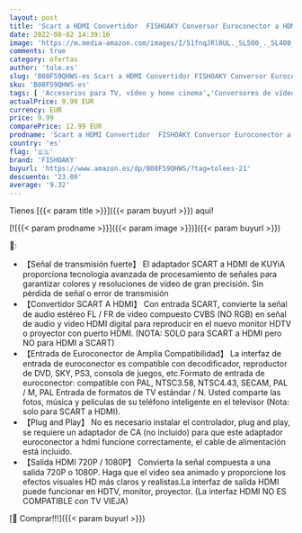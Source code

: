 ```yaml
---
layout: post
title: 'Scart a HDMI Convertidor  FISHOAKY Conversor Euroconector a HDMI para TV  Audio Video Converter Scart to HDMI Adaptador para 720P / 1080P Salida HDTV Monitor Proyector Xbox PS3 DVD'
date: 2022-08-02 14:39:16
image: 'https://m.media-amazon.com/images/I/51fnqJRl0UL._SL500_._SL400_.jpg'
comments: true
category: ofertas
author: 'tole.es'
slug: 'B08F59QHWS-es Scart a HDMI Convertidor FISHOAKY Conversor Euroconector a...'
sku: 'B08F59QHWS-es'
tags: [ 'Accesorios para TV, vídeo y home cinema','Conversores de vídeo','Electrónica','TV, vídeo y home cinema','fishoaky','xbox','🇪🇸', ]
actualPrice: 9.99 EUR
currency: EUR
price: 9.99
comparePrice: 12.99 EUR
prodname: 'Scart a HDMI Convertidor  FISHOAKY Conversor Euroconector a HDMI para TV  Audio Video Converter Scart to HDMI Adaptador para 720P / 1080P Salida HDTV Monitor Proyector Xbox PS3 DVD'
country: 'es'
flag: '🇪🇸'
brand: 'FISHOAKY'
buyurl: 'https://www.amazon.es/dp/B08F59QHWS/?tag=tolees-21'
descuento: '23.09'
average: '9.32'
---
```


Tienes [{{< param title >}}]({{< param buyurl >}}) aqui!

[![{{< param prodname >}}]({{< param image >}})]({{< param buyurl >}})

🔎:

- 【Señal de transmisión fuerte】 El adaptador SCART a HDMI de KUYiA proporciona tecnología avanzada de procesamiento de señales para garantizar colores y resoluciones de video de gran precisión. Sin pérdida de señal o error de transmisión
- 【Convertidor SCART A HDMI】 Con entrada SCART, convierte la señal de audio estéreo FL / FR de video compuesto CVBS (NO RGB) en señal de audio y video HDMI digital para reproducir en el nuevo monitor HDTV o proyector con puerto HDMI. (NOTA: SOLO para SCART a HDMI pero NO para HDMI a SCART)
- 【Entrada de Euroconector de Amplia Compatibilidad】 La interfaz de entrada de euroconector es compatible con decodificador, reproductor de DVD, SKY, PS3, consola de juegos, etc.Formato de entrada de euroconector: compatible con PAL, NTSC3.58, NTSC4.43, SECAM, PAL / M, PAL Entrada de formatos de TV estándar / N. Usted comparte las fotos, música y películas de su teléfono inteligente en el televisor (Nota: solo para SCART a HDMI).
- 【Plug and Play】 No es necesario instalar el controlador, plug and play, se requiere un adaptador de CA (no incluido) para que este adaptador euroconector a hdmi funcione correctamente, el cable de alimentación está incluido.
- 【Salida HDMI 720P / 1080P】 Convierta la señal compuesta a una salida 720P o 1080P. Haga que el video sea animado y proporcione los efectos visuales HD más claros y realistas.La interfaz de salida HDMI puede funcionar en HDTV, monitor, proyector. (La interfaz HDMI NO ES COMPATIBLE con TV VIEJA)

[🛒 Comprar!!!]({{< param buyurl >}})
